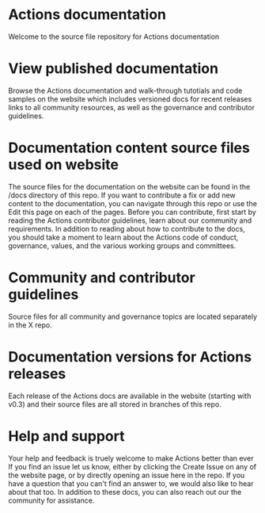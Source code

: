 # Actions documentation

Welcome to the source file repository for Actions documentation 

# View published documentation
Browse the Actions documentation and walk-through tutotials and code samples on the website which includes versioned docs for recent releases links to all community resources, as well as the governance and contributor guidelines.

# Documentation content source files used on website 
The source files for the documentation on the website can be found in the /docs directory of this repo.
If you want to contribute a fix or add new content to the documentation, you can navigate through this repo or use the Edit this page on 
each of the pages. Before you can contribute, first start by reading the Actions contributor guidelines, learn about our community
and requirements. In addition to reading about how to contribute to the docs, you should take a moment to learn about the Actions code
of conduct, governance, values, and the various working groups and committees.

# Community and contributor guidelines
Source files for all  community and governance topics are located separately in the X repo.

# Documentation versions for Actions releases
Each release of the Actions docs are available in the website (starting with v0.3) and their source files are all stored in branches
of this repo. 

# Help and support
Your help and feedback is truely welcome to make Actions better than ever
If you find an issue let us know, either by clicking the Create Issue on any of the website page, or by directly opening an issue here
in the repo. If you have a question that you can't find an answer to, we would also like to hear about that too.
In addition to these docs, you can also reach out our the community for assistance. 
